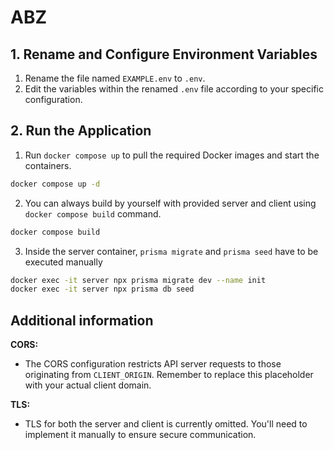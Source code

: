 # ABZ

## 1. Rename and Configure Environment Variables

1. Rename the file named `EXAMPLE.env` to `.env`.
2. Edit the variables within the renamed `.env` file according to your specific configuration.

## 2. Run the Application

1. Run `docker compose up` to pull the required Docker images and start the containers.
```bash
docker compose up -d
```
2. You can always build by yourself with provided server and client using `docker compose build` command.
```bash
docker compose build
```
3. Inside the server container, `prisma migrate` and `prisma seed` have to be executed manually
```bash
docker exec -it server npx prisma migrate dev --name init
docker exec -it server npx prisma db seed
```

## Additional information

**CORS:**

- The CORS configuration restricts API server requests to those originating from `CLIENT_ORIGIN`. Remember to replace this placeholder with your actual client domain.

**TLS:**

- TLS for both the server and client is currently omitted.  You'll need to implement it manually to ensure secure communication.